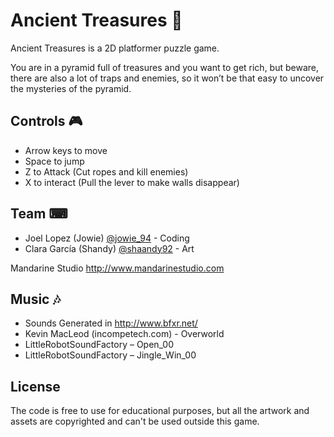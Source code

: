 # Ancient Treasures 👾
Ancient Treasures is a 2D platformer puzzle game. 

You are in a pyramid full of treasures and you want to get rich, but beware, there are also a lot of traps and enemies, so it won’t be that easy to uncover the mysteries of the pyramid. 

## Controls 🎮
- Arrow keys to move 
- Space to jump 
- Z to Attack (Cut ropes and kill enemies) 
- X to interact (Pull the lever to make walls disappear)

## Team ⌨
- Joel Lopez (Jowie) [@jowie_94](https://twitter.com/jowie_94) - Coding 
- Clara García (Shandy) [@shaandy92](https://twitter.com/shaandy92) - Art 

Mandarine Studio 
http://www.mandarinestudio.com

## Music 🎶
- Sounds Generated in http://www.bfxr.net/ 
- Kevin MacLeod (incompetech.com) - Overworld 
- LittleRobotSoundFactory – Open_00 
- LittleRobotSoundFactory – Jingle_Win_00 

## License
The code is free to use for educational purposes, but all the artwork and assets are copyrighted and can't be used outside this game.
